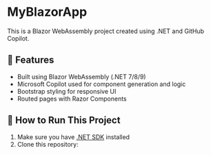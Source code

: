 # MyBlazorApp

This is a Blazor WebAssembly project created using .NET and GitHub Copilot.

## 📌 Features
- Built using Blazor WebAssembly (.NET 7/8/9)
- Microsoft Copilot used for component generation and logic
- Bootstrap styling for responsive UI
- Routed pages with Razor Components

## 🚀 How to Run This Project

1. Make sure you have [.NET SDK](https://dotnet.microsoft.com/download) installed
2. Clone this repository:
